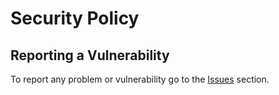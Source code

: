 # Security Policy

## Reporting a Vulnerability

To report any problem or vulnerability go to the [Issues](https://github.com/Jaysmito101/Kwlick/issues) section.
